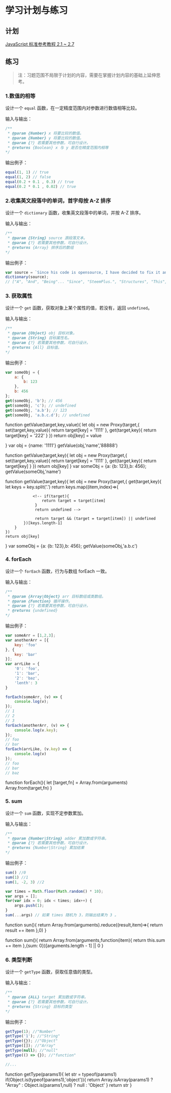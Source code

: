 # 学习计划与练习

## 计划

[JavaScript 标准参考教程 2.1 ~ 2.7](http://javascript.ruanyifeng.com/grammar/basic.html)

## 练习

> 注：习题范围不局限于计划的内容，需要在掌握计划内容的基础上延伸思考。

### 1.数值的相等

设计一个 `equal` 函数，在一定精度范围内对参数进行数值相等比较。

输入与输出：

```js
/**
 * @param {Number} x 将要比较的数值。
 * @param {Number} y 将要比较的数值。
 * @param {?} 若需要其他参数，可自行设计。
 * @returns {Boolean} x 与 y 是否在精度范围内相等
*/
```

输出例子：

```js
equal(1, 1) // true
equal(1, 2) // false
equal(0.2 + 0.1 , 0.3) // true
equal(0.2 * 0.1 , 0.02) // true
```

### 2.收集英文段落中的单词，首字母按 A-Z 排序

设计一个 `dictionary` 函数，收集英文段落中的单词，并按 A-Z 排序。

输入与输出：

```js
/**
 * @param {String} source 源段落文本。
 * @param {?} 若需要其他参数，可自行设计。
 * @returns {Array} 排序后的数组
*/
```

输出例子：

```js
var source = `Since his code is opensource, I have decided to fix it and integrate it into my extension SteemPlus. Our code structures being very different, this was a two men jobs for several weeks but we're finally done.`
dictionary(source);
// ["A", "And", "Being"... "Since", "SteemPlus.", "Structures", "This", "To", "Two", "Very", "Was", "We're", "Weeks"]
```

### 3. 获取属性

设计一个 `get` 函数，获取对象上某个属性的值，若没有，返回 `undefined`。

输入与输出：

```js
/**
 * @param {Object} obj 目标对象。
 * @param {String} 目标属性名。
 * @param {?} 若需要其他参数，可自行设计。
 * @returns {All} 目标值。
*/
```

输出例子：

```js
var someObj = {
    a: {
        b: 123
    },
    b: 456
};
get(someObj, 'b'); // 456
get(someObj, 'c'); // undefined
get(someObj, 'a.b'); // 123
get(someObj, 'a.b.c.d'); // undefined
```
function getValue(target,key,value){
    let obj = new Proxy(target,{
        set(target,key,value){
            return target[key] = '1111'
        },
        get(target,key){
            return target[key] = '222'
        }
    })
    return obj[key] = value

}
var obj = {name: '1111'}
getValue(obj,'name','88888')


function getValue(target,key){
    let obj = new Proxy(target,{
        set(target,key,value){
            return target[key] = '1111'
        },
        get(target,key){
            return target[key]
        }
    })
    return obj[key]
}
var someObj = {a: {b: 123},b: 456};
getValue(someObj,'name')


function getValue(target,key){
    let obj = new Proxy(target,{
        get(target,key){
            let keys = key.split('.')
            return keys.map((item,index)=>{

                <!-- if(target){
                    return target = target[item]
                 }
                 return undefined -->

                 return target && (target = target[item]) || undefined
            })[keys.length-1]
        }
    })
    return obj[key]
}
var someObj = {a: {b: 123},b: 456};
getValue(someObj,'a.b.c')

### 4. forEach

设计一个 `forEach` 函数，行为与数组 forEach 一致。

输入与输出：

```js
/**
 * @param {Array|Object} arr 目标数组或类数组。
 * @param {Function} 循环操作。
 * @param {?} 若需要其他参数，可自行设计。
 * @returns {undefined}
*/
```

输出例子：

```js
var someArr = [1,2,3];
var anotherArr = [{
    key: 'foo'
}, {
    key: 'bar'
}];
var arrLike = {
    '0': 'foo',
    '1': 'bar',
    '2': 'baz',
    'lenth': 3
}

forEach(someArr, (v) => {
    console.log(v);
});
// 1
// 2
// 3
forEach(anotherArr, (v) => {
    console.log(v.key);
});
// foo
// bar
forEach(arrLike, (v.key) => {
    console.log(v)
});
// foo
// bar
// baz
```
function forEach(){
    let [target,fn] = Array.from(arguments)
    Array.from(target,fn)
}



### 5. sum

设计一个 `sum` 函数，实现不定参数累加。

输入与输出：

```js
/**
 * @param {Number|String} adder 累加数或字符串。
 * @param {?} 若需要其他参数，可自行设计。
 * @returns {Number|String} 累加结果
*/
```

输出例子：

```js
sum() //0
sum(1) //1
sum(1, -2, 3) //2

var times = Math.floor(Math.random() * 10);
var args = [];
for(var idx = 0; idx < times; idx++) {
    args.push(1);
}
sum(...args) // 如果 times 随机为 3，则输出结果为 3 。
```
function sun(){
    return Array.from(arguments).reduce((result,item)=>{
        return result += item
    },0)
}

function sum(){
    return Array.from(arguments,function(item){
        return this.sum += item
    },{sum: 0})[arguments.length - 1] || 0
}

### 6. 类型判断

设计一个 `getType` 函数，获取任意值的类型。

输入与输出：

```js
/**
 * @param {ALL} target 累加数或字符串。
 * @param {?} 若需要其他参数，可自行设计。
 * @returns {String} 目标的类型
*/
```

输出例子：

```js
getType(1); //"Number"
getType('1'); //"String"
getType({}); //"Object"
getType([]); //"Array"
getType(null); //"null"
getType(() => {}); //"function"

//...
```
function getType(params1){
    let str = typeof(params1)
    if(Object.is(typeof(params1),'object')){
        return Array.isArray(params1) ? "Array" : Object.is(params1,null) ? null : 'Object'
    }
    return str
}